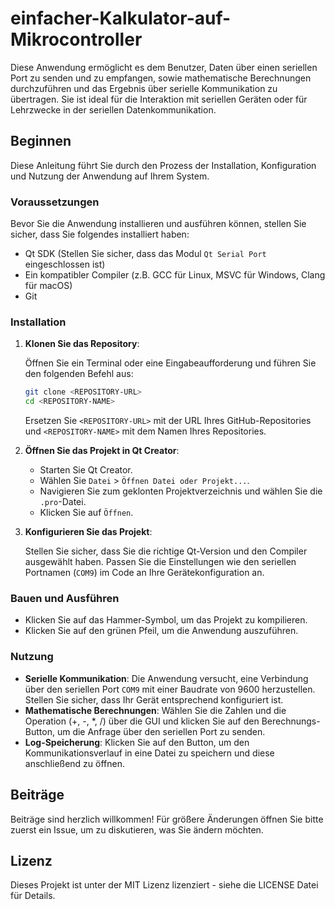 # einfacher-Kalkulator-auf-Mikrocontroller

Diese Anwendung ermöglicht es dem Benutzer, Daten über einen seriellen Port zu senden und zu empfangen, sowie mathematische Berechnungen durchzuführen und das Ergebnis über serielle Kommunikation zu übertragen. Sie ist ideal für die Interaktion mit seriellen Geräten oder für Lehrzwecke in der seriellen Datenkommunikation.

## Beginnen

Diese Anleitung führt Sie durch den Prozess der Installation, Konfiguration und Nutzung der Anwendung auf Ihrem System.

### Voraussetzungen

Bevor Sie die Anwendung installieren und ausführen können, stellen Sie sicher, dass Sie folgendes installiert haben:

- Qt SDK (Stellen Sie sicher, dass das Modul `Qt Serial Port` eingeschlossen ist)
- Ein kompatibler Compiler (z.B. GCC für Linux, MSVC für Windows, Clang für macOS)
- Git

### Installation

1. **Klonen Sie das Repository**:

    Öffnen Sie ein Terminal oder eine Eingabeaufforderung und führen Sie den folgenden Befehl aus:

    ```bash
    git clone <REPOSITORY-URL>
    cd <REPOSITORY-NAME>
    ```

    Ersetzen Sie `<REPOSITORY-URL>` mit der URL Ihres GitHub-Repositories und `<REPOSITORY-NAME>` mit dem Namen Ihres Repositories.

2. **Öffnen Sie das Projekt in Qt Creator**:

    - Starten Sie Qt Creator.
    - Wählen Sie `Datei` > `Öffnen Datei oder Projekt...`.
    - Navigieren Sie zum geklonten Projektverzeichnis und wählen Sie die `.pro`-Datei.
    - Klicken Sie auf `Öffnen`.

3. **Konfigurieren Sie das Projekt**:

    Stellen Sie sicher, dass Sie die richtige Qt-Version und den Compiler ausgewählt haben. Passen Sie die Einstellungen wie den seriellen Portnamen (`COM9`) im Code an Ihre Gerätekonfiguration an.

### Bauen und Ausführen

- Klicken Sie auf das Hammer-Symbol, um das Projekt zu kompilieren.
- Klicken Sie auf den grünen Pfeil, um die Anwendung auszuführen.

### Nutzung

- **Serielle Kommunikation**: Die Anwendung versucht, eine Verbindung über den seriellen Port `COM9` mit einer Baudrate von 9600 herzustellen. Stellen Sie sicher, dass Ihr Gerät entsprechend konfiguriert ist.
- **Mathematische Berechnungen**: Wählen Sie die Zahlen und die Operation (+, -, *, /) über die GUI und klicken Sie auf den Berechnungs-Button, um die Anfrage über den seriellen Port zu senden.
- **Log-Speicherung**: Klicken Sie auf den Button, um den Kommunikationsverlauf in eine Datei zu speichern und diese anschließend zu öffnen.

## Beiträge

Beiträge sind herzlich willkommen! Für größere Änderungen öffnen Sie bitte zuerst ein Issue, um zu diskutieren, was Sie ändern möchten.

## Lizenz

Dieses Projekt ist unter der MIT Lizenz lizenziert - siehe die LICENSE Datei für Details.
